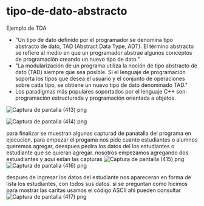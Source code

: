 # tipo-de-dato-abstracto
Ejemplo de TDA
+ "Un tipo de dato definido por el programador se denomina tipo abstracto de dato, TAD (Abstract Data Type, ADT). El término abstracto se refiere al medio en que un programador abstrae algunos conceptos de programación creando un nuevo tipo de dato."
+ "La modularización de un programa utiliza la noción de tipo abstracto de dato (TAD) siempre que sea posible. Si el lenguaje de programación soporta los tipos que desea el usuario y el conjunto de operaciones sobre cada tipo, se obtiene un nuevo tipo de dato denominado TAD."
+ Los paradigmas más populares soportados por el lenguaje C++ son: programación estructurada y programación orientada a objetos.

![Captura de pantalla (413) png](https://user-images.githubusercontent.com/71051834/97927510-b8220000-1d2a-11eb-9202-ff0bc2d35141.jpg)

![Captura de pantalla (414) png](https://user-images.githubusercontent.com/71051834/97927531-c5d78580-1d2a-11eb-9bcb-ba34c6718778.jpg)

para finalizar se muestran algunas capturad de panatalla del programa en ejecucion.
para empezar el progama nos pide cuanto estudiantes o alumnos queremos agregar, deespues pedira los datos del los estudiantes o estudiante que se quieran agregar.
nosotros empezamos agregando dos estuadiantes y aqui estan las capturas
![Captura de pantalla (415) png](https://user-images.githubusercontent.com/71051834/97927590-e4d61780-1d2a-11eb-90d2-5e95f1d45a85.jpg)
![Captura de pantalla (416) png](https://user-images.githubusercontent.com/71051834/97927639-fb7c6e80-1d2a-11eb-816b-ba8f0896191b.jpg)

despues de ingresar los datos del estudiante nos apareceran en forma de lista los estudiantes, con todos sus datos.
si se preguntan como hicimos para mostrar las caritas usamos el código ASCII ahi pueden consultar 
![Captura de pantalla (417) png](https://user-images.githubusercontent.com/71051834/97927710-2070e180-1d2b-11eb-9423-4f35f91965f3.jpg)
